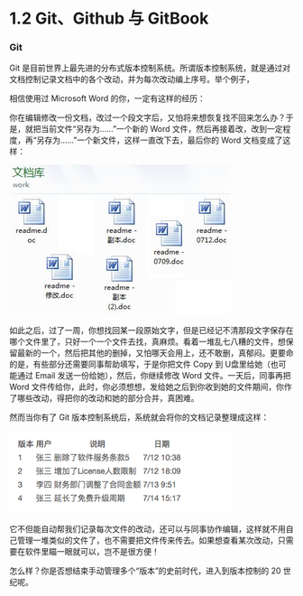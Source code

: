 # 1.2 Git、Github 与 GitBook


### Git 

Git 是目前世界上最先进的分布式版本控制系统。所谓版本控制系统，就是通过对文档控制记录文档中的各个改动，并为每次改动编上序号。举个例子，

相信使用过 Microsoft Word 的你，一定有这样的经历：

你在编辑修改一份文档，改过一个段文字后，又怕将来想恢复找不回来怎么办？于是，就把当前文件“另存为……”一个新的 Word 文件，然后再接着改，改到一定程度，再“另存为……”一个新文件，这样一直改下去，最后你的 Word 文档变成了这样：


![](/assets/word.jpeg)


如此之后，过了一周，你想找回某一段原始文字，但是已经记不清那段文字保存在哪个文件里了，只好一个一个文件去找，真麻烦。看着一堆乱七八糟的文件，想保留最新的一个，然后把其他的删掉，又怕哪天会用上，还不敢删，真郁闷。更要命的是，有些部分还需要同事帮助填写，于是你把文件 Copy 到 U盘里给她（也可能通过 Email 发送一份给她），然后，你继续修改 Word 文件。一天后，同事再把 Word 文件传给你，此时，你必须想想，发给她之后到你收到她的文件期间，你作了哪些改动，得把你的改动和她的部分合并，真困难。

然而当你有了 Git 版本控制系统后，系统就会将你的文档记录整理成这样：

![](/assets/banben.png)

它不但能自动帮我们记录每次文件的改动，还可以与同事协作编辑，这样就不用自己管理一堆类似的文件了，也不需要把文件传来传去。如果想查看某次改动，只需要在软件里瞄一眼就可以，岂不是很方便！

怎么样？你是否想结束手动管理多个“版本”的史前时代，进入到版本控制的 20 世纪呢。
